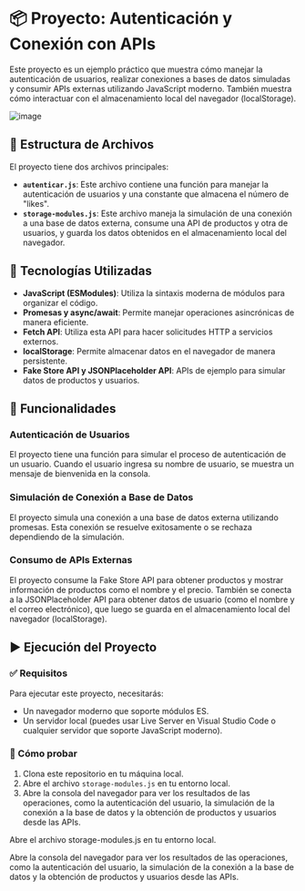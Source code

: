 # 📦 Proyecto: Autenticación y Conexión con APIs

Este proyecto es un ejemplo práctico que muestra cómo manejar la autenticación de usuarios, realizar conexiones a bases de datos simuladas y consumir APIs externas utilizando JavaScript moderno. También muestra cómo interactuar con el almacenamiento local del navegador (localStorage).

![image](https://github.com/user-attachments/assets/3318007d-a670-4972-9490-ca8c8be03ec0)


## 🧩 Estructura de Archivos

El proyecto tiene dos archivos principales:

- **`autenticar.js`**: Este archivo contiene una función para manejar la autenticación de usuarios y una constante que almacena el número de "likes".
- **`storage-modules.js`**: Este archivo maneja la simulación de una conexión a una base de datos externa, consume una API de productos y otra de usuarios, y guarda los datos obtenidos en el almacenamiento local del navegador.

## 🔧 Tecnologías Utilizadas

- **JavaScript (ESModules)**: Utiliza la sintaxis moderna de módulos para organizar el código.
- **Promesas y async/await**: Permite manejar operaciones asincrónicas de manera eficiente.
- **Fetch API**: Utiliza esta API para hacer solicitudes HTTP a servicios externos.
- **localStorage**: Permite almacenar datos en el navegador de manera persistente.
- **Fake Store API y JSONPlaceholder API**: APIs de ejemplo para simular datos de productos y usuarios.

## 🚀 Funcionalidades

### Autenticación de Usuarios
El proyecto tiene una función para simular el proceso de autenticación de un usuario. Cuando el usuario ingresa su nombre de usuario, se muestra un mensaje de bienvenida en la consola.

### Simulación de Conexión a Base de Datos
El proyecto simula una conexión a una base de datos externa utilizando promesas. Esta conexión se resuelve exitosamente o se rechaza dependiendo de la simulación.

### Consumo de APIs Externas
El proyecto consume la Fake Store API para obtener productos y mostrar información de productos como el nombre y el precio. También se conecta a la JSONPlaceholder API para obtener datos de usuario (como el nombre y el correo electrónico), que luego se guarda en el almacenamiento local del navegador (localStorage).

## ▶️ Ejecución del Proyecto

### ✅ Requisitos

Para ejecutar este proyecto, necesitarás:

- Un navegador moderno que soporte módulos ES.
- Un servidor local (puedes usar Live Server en Visual Studio Code o cualquier servidor que soporte JavaScript moderno).

### 🧪 Cómo probar

1. Clona este repositorio en tu máquina local.
2. Abre el archivo `storage-modules.js` en tu entorno local.
3. Abre la consola del navegador para ver los resultados de las operaciones, como la autenticación del usuario, la simulación de la conexión a la base de datos y la obtención de productos y usuarios desde las APIs.


Abre el archivo storage-modules.js en tu entorno local.

Abre la consola del navegador para ver los resultados de las operaciones, como la autenticación del usuario, la simulación de la conexión a la base de datos y la obtención de productos y usuarios desde las APIs.

